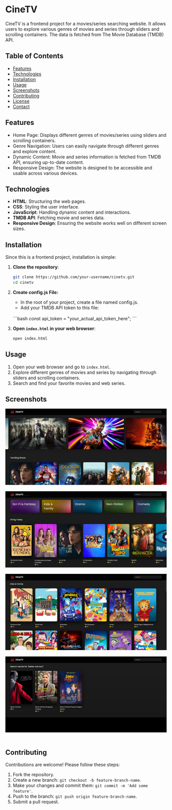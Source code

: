 # CineTV

CineTV is a frontend project for a movies/series searching website. It allows users to explore various genres of movies and series through sliders and scrolling containers. The data is fetched from The Movie Database (TMDB) API.

## Table of Contents

- [Features](#features)
- [Technologies](#technologies)
- [Installation](#installation)
- [Usage](#usage)
- [Screenshots](#screenshots)
- [Contributing](#contributing)
- [License](#license)
- [Contact](#contact)

## Features

- Home Page: Displays different genres of movies/series using sliders and scrolling containers.
- Genre Navigation: Users can easily navigate through different genres and explore content.
- Dynamic Content: Movie and series information is fetched from TMDB API, ensuring up-to-date content.
- Responsive Design: The website is designed to be accessible and usable across various devices.

## Technologies

- **HTML**: Structuring the web pages.
- **CSS**: Styling the user interface.
- **JavaScript**: Handling dynamic content and interactions.
- **TMDB API**: Fetching movie and series data.
- **Responsive Design**: Ensuring the website works well on different screen sizes.

## Installation

Since this is a frontend project, installation is simple:

1. **Clone the repository**:
   ```bash
   git clone https://github.com/your-username/cinetv.git
   cd cinetv
   ```

2. **Create config.js File:**
   - In the root of your project, create a file named config.js.
   - Add your TMDB API token to this file:
   <br>
   ```bash
   const api_token = "your_actual_api_token_here";
   ```

4. **Open `index.html` in your web browser**:
   ```bash
   open index.html
   ```

## Usage

1. Open your web browser and go to `index.html`.
2. Explore different genres of movies and series by navigating through sliders and scrolling containers.
3. Search and find your favorite movies and web series.

## Screenshots

![screenshot](/screenshots/1.png) <br> <br>
![screenshot](/screenshots/2.png) <br> <br>
![screenshot](/screenshots/3.png) <br> <br>
![screenshot](/screenshots/4.png) <br> <br>


## Contributing

Contributions are welcome! Please follow these steps:

1. Fork the repository.
2. Create a new branch: `git checkout -b feature-branch-name`.
3. Make your changes and commit them: `git commit -m 'Add some feature'`.
4. Push to the branch: `git push origin feature-branch-name`.
5. Submit a pull request.
